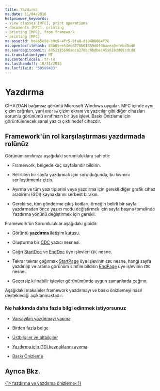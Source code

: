 ```yaml
---
title: Yazdırma
ms.date: 11/04/2016
helpviewer_keywords:
- view classes [MFC], print operations
- documents [MFC], printing
- printing [MFC], from framework
- printing [MFC]
ms.assetid: be465e8d-b0c9-4fc5-9fa8-d10486064f76
ms.openlocfilehash: 88b89ee54ec6270b01859d0f0baeea0efebd9ad6
ms.sourcegitcommit: 6052185696adca270bc9bdbec45a626dd89cdcdd
ms.translationtype: MT
ms.contentlocale: tr-TR
ms.lasthandoff: 10/31/2018
ms.locfileid: "50589403"
---
```

# <a name="printing"></a>Yazdırma

CİHAZDAN bağımsız görüntü Microsoft Windows uygular. MFC içinde aynı çizim çağrıları, yani `OnDraw` çizim ekranı ve yazıcılar gibi diğer cihazları sorumlu görünümü sınıfınızın bir üye işlevi. Baskı Önizleme için görüntülenecek sanal yazıcı çıktı hedef cihazdır.

##  <a name="_core_your_role_in_printing_vs.._the_framework.92.s_role"></a> Framework'ün rol karşılaştırması yazdırmada rolünüz

Görünüm sınıfınıza aşağıdaki sorumluluklara sahiptir:

- Framework, belgede kaç sayfalarıdır bildirin.

- Belirtilen bir sayfa yazdırmak için sorulduğunda, bu kısmını serileştirmeniz çizin.

- Ayırma ve tüm yazı tiplerini veya yazdırma için gerekli diğer grafik cihaz arabirimi (GDI) kaynaklarını serbest bırakın.

- Gerekirse, tüm gönderme çıkış kodları, örneğin belirli bir sayfa yazdırmadan önce yazıcı modu değiştirmek için sayfa başına temelinde Yazdırma yönünü değiştirmek için gerekli.

Framework'ün Sorumluluklar aşağıdaki gibidir:

- Görüntü **yazdırma** iletişim kutusu.

- Oluşturma bir [CDC](../mfc/reference/cdc-class.md) yazıcı nesnesi.

- Çağrı [StartDoc](../mfc/reference/cdc-class.md#startdoc) ve [EndDoc](../mfc/reference/cdc-class.md#enddoc) üye işlevleri `CDC` nesne.

- Tekrar tekrar çağırmak [StartPage](../mfc/reference/cdc-class.md#startpage) üye işlevinin `CDC` nesne, hangi sayfa yazdırılıp ve arama görünüm sınıfını bildirin [EndPage](../mfc/reference/cdc-class.md#endpage) üye işlevinin `CDC` nesne.

- Geçersiz kılınabilir işlevler görünümünde uygun zamanlarda çağırın.

Aşağıdaki makaleler framework yazdırmayı ve baskı önizlemeyi nasıl desteklediği açıklanmaktadır:

### <a name="what-do-you-want-to-know-more-about"></a>Ne hakkında daha fazla bilgi edinmek istiyorsunuz

- [Varsayılan yazdırmayı yapma](../mfc/how-default-printing-is-done.md)

- [Birden fazla belge](../mfc/multipage-documents.md)

- [Üstbilgiler ve altbilgiler](../mfc/headers-and-footers.md)

- [Yazdırma için GDI kaynaklarını ayırma](../mfc/allocating-gdi-resources.md)

- [Baskı Önizleme](../mfc/print-preview-architecture.md)

## <a name="see-also"></a>Ayrıca Bkz.

[{1&gt;Yazdırma ve yazdırma önizleme&lt;1}](../mfc/printing-and-print-preview.md)

